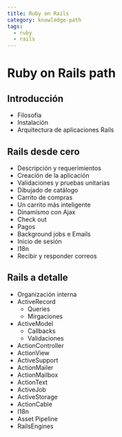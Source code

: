 ```yaml
---
title: Ruby on Rails
category: knowledge-path
tags:
  - ruby
  - rails
---
```

# Ruby on Rails path

## Introducción
  * Filosofia
  * Instalación
  * Arquitectura de aplicaciones Rails

## Rails desde cero
  * Descripción y requerimientos
  * Creación de la aplicación
  * Validaciones y pruebas unitarias
  * Dibujado de catálogo
  * Carrito de compras
  * Un carrito más inteligente
  * Dinamísmo con Ajax
  * Check out
  * Pagos
  * Background jobs e Emails
  * Inicio de sesión
  * I18n
  * Recibir y responder correos

## Rails a detalle
  * Organización interna
  * ActiveRecord
    * Queries
    * Mirgaciones
  * ActiveModel
    * Callbacks  
    * Validaciones  
  * ActionController
  * ActionView
  * ActiveSupport
  * ActionMailer
  * ActionMailbox
  * ActionText
  * ActiveJob
  * ActiveStorage
  * ActionCable
  * I18n
  * Asset Pipeline
  * RailsEngines

